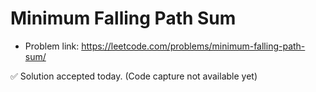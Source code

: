 # Minimum Falling Path Sum
- Problem link: https://leetcode.com/problems/minimum-falling-path-sum/

✅ Solution accepted today. (Code capture not available yet)
